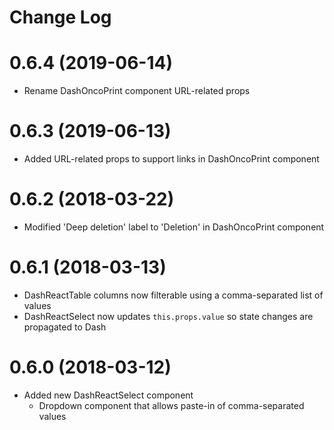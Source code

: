 # Change Log

# 0.6.4 (2019-06-14)

- Rename DashOncoPrint component URL-related props


# 0.6.3 (2019-06-13)

- Added URL-related props to support links in DashOncoPrint component


# 0.6.2 (2018-03-22)

- Modified 'Deep deletion' label to 'Deletion' in DashOncoPrint component


# 0.6.1 (2018-03-13)

- DashReactTable columns now filterable using a comma-separated list of values
- DashReactSelect now updates `this.props.value` so state changes are propagated to Dash


# 0.6.0 (2018-03-12)

- Added new DashReactSelect component
    - Dropdown component that allows paste-in of comma-separated values

